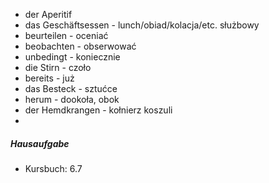 * der Aperitif
* das Geschäftsessen - lunch/obiad/kolacja/etc. służbowy
* beurteilen - oceniać
* beobachten - obserwować
* unbedingt - koniecznie
* die Stirn - czoło
* bereits - już
* das Besteck - sztućce
* herum - dookoła, obok
* der Hemdkrangen - kołnierz koszuli
*


##### Hausaufgabe

* Kursbuch: 6.7
